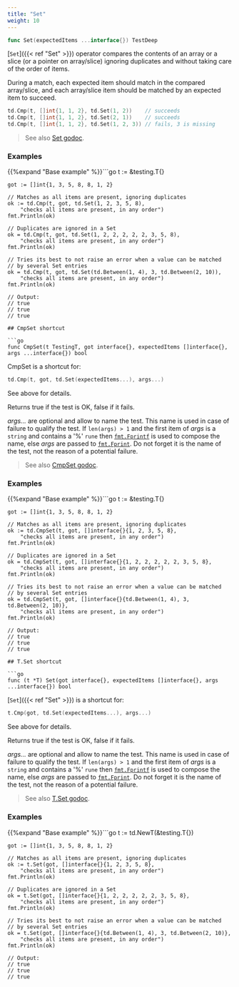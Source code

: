 ```yaml
---
title: "Set"
weight: 10
---
```


```go
func Set(expectedItems ...interface{}) TestDeep
```

[`Set`]({{< ref "Set" >}}) operator compares the contents of an array or a slice (or a
pointer on array/slice) ignoring duplicates and without taking care
of the order of items.

During a match, each expected item should match in the compared
array/slice, and each array/slice item should be matched by an
expected item to succeed.

```go
td.Cmp(t, []int{1, 1, 2}, td.Set(1, 2))    // succeeds
td.Cmp(t, []int{1, 1, 2}, td.Set(2, 1))    // succeeds
td.Cmp(t, []int{1, 1, 2}, td.Set(1, 2, 3)) // fails, 3 is missing
```


> See also [<i class='fas fa-book'></i> Set godoc](https://godoc.org/github.com/maxatome/go-testdeep/td#Set).

### Examples

{{%expand "Base example" %}}```go
	t := &testing.T{}

	got := []int{1, 3, 5, 8, 8, 1, 2}

	// Matches as all items are present, ignoring duplicates
	ok := td.Cmp(t, got, td.Set(1, 2, 3, 5, 8),
		"checks all items are present, in any order")
	fmt.Println(ok)

	// Duplicates are ignored in a Set
	ok = td.Cmp(t, got, td.Set(1, 2, 2, 2, 2, 2, 3, 5, 8),
		"checks all items are present, in any order")
	fmt.Println(ok)

	// Tries its best to not raise an error when a value can be matched
	// by several Set entries
	ok = td.Cmp(t, got, td.Set(td.Between(1, 4), 3, td.Between(2, 10)),
		"checks all items are present, in any order")
	fmt.Println(ok)

	// Output:
	// true
	// true
	// true

```{{% /expand%}}
## CmpSet shortcut

```go
func CmpSet(t TestingT, got interface{}, expectedItems []interface{}, args ...interface{}) bool
```

CmpSet is a shortcut for:

```go
td.Cmp(t, got, td.Set(expectedItems...), args...)
```

See above for details.

Returns true if the test is OK, false if it fails.

*args...* are optional and allow to name the test. This name is
used in case of failure to qualify the test. If `len(args) > 1` and
the first item of *args* is a `string` and contains a '%' `rune` then
[`fmt.Fprintf`](https://golang.org/pkg/fmt/#Fprintf) is used to compose the name, else *args* are passed to
[`fmt.Fprint`](https://golang.org/pkg/fmt/#Fprint). Do not forget it is the name of the test, not the
reason of a potential failure.


> See also [<i class='fas fa-book'></i> CmpSet godoc](https://godoc.org/github.com/maxatome/go-testdeep/td#CmpSet).

### Examples

{{%expand "Base example" %}}```go
	t := &testing.T{}

	got := []int{1, 3, 5, 8, 8, 1, 2}

	// Matches as all items are present, ignoring duplicates
	ok := td.CmpSet(t, got, []interface{}{1, 2, 3, 5, 8},
		"checks all items are present, in any order")
	fmt.Println(ok)

	// Duplicates are ignored in a Set
	ok = td.CmpSet(t, got, []interface{}{1, 2, 2, 2, 2, 2, 3, 5, 8},
		"checks all items are present, in any order")
	fmt.Println(ok)

	// Tries its best to not raise an error when a value can be matched
	// by several Set entries
	ok = td.CmpSet(t, got, []interface{}{td.Between(1, 4), 3, td.Between(2, 10)},
		"checks all items are present, in any order")
	fmt.Println(ok)

	// Output:
	// true
	// true
	// true

```{{% /expand%}}
## T.Set shortcut

```go
func (t *T) Set(got interface{}, expectedItems []interface{}, args ...interface{}) bool
```

[`Set`]({{< ref "Set" >}}) is a shortcut for:

```go
t.Cmp(got, td.Set(expectedItems...), args...)
```

See above for details.

Returns true if the test is OK, false if it fails.

*args...* are optional and allow to name the test. This name is
used in case of failure to qualify the test. If `len(args) > 1` and
the first item of *args* is a `string` and contains a '%' `rune` then
[`fmt.Fprintf`](https://golang.org/pkg/fmt/#Fprintf) is used to compose the name, else *args* are passed to
[`fmt.Fprint`](https://golang.org/pkg/fmt/#Fprint). Do not forget it is the name of the test, not the
reason of a potential failure.


> See also [<i class='fas fa-book'></i> T.Set godoc](https://godoc.org/github.com/maxatome/go-testdeep/td#T.Set).

### Examples

{{%expand "Base example" %}}```go
	t := td.NewT(&testing.T{})

	got := []int{1, 3, 5, 8, 8, 1, 2}

	// Matches as all items are present, ignoring duplicates
	ok := t.Set(got, []interface{}{1, 2, 3, 5, 8},
		"checks all items are present, in any order")
	fmt.Println(ok)

	// Duplicates are ignored in a Set
	ok = t.Set(got, []interface{}{1, 2, 2, 2, 2, 2, 3, 5, 8},
		"checks all items are present, in any order")
	fmt.Println(ok)

	// Tries its best to not raise an error when a value can be matched
	// by several Set entries
	ok = t.Set(got, []interface{}{td.Between(1, 4), 3, td.Between(2, 10)},
		"checks all items are present, in any order")
	fmt.Println(ok)

	// Output:
	// true
	// true
	// true

```{{% /expand%}}
